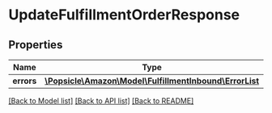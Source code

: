 # UpdateFulfillmentOrderResponse

## Properties
Name | Type | Description | Notes
------------ | ------------- | ------------- | -------------
**errors** | [**\Popsicle\Amazon\Model\FulfillmentInbound\ErrorList**](ErrorList.md) |  | [optional] 

[[Back to Model list]](../../README.md#documentation-for-models) [[Back to API list]](../../README.md#documentation-for-api-endpoints) [[Back to README]](../../README.md)


